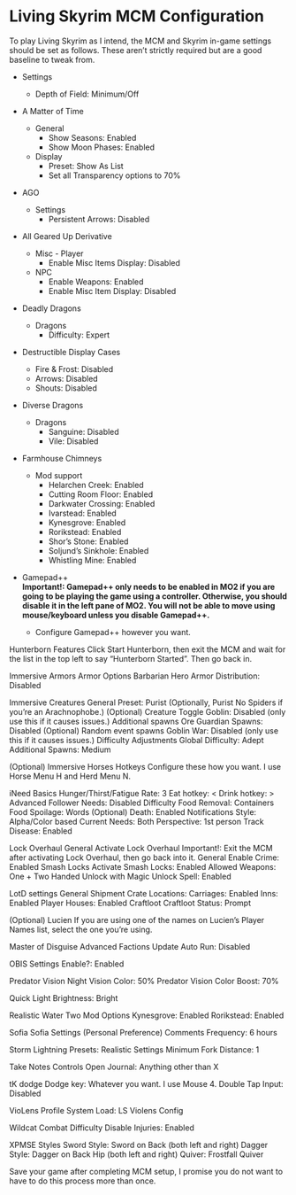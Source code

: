 # Living Skyrim MCM Configuration
To play Living Skyrim as I intend, the MCM and Skyrim in-game settings should be set as follows. These aren’t strictly required but are a good baseline to tweak from.

* Settings
    - Depth of Field: Minimum/Off

* A Matter of Time
  - General 
    - Show Seasons: Enabled
    - Show Moon Phases: Enabled
  - Display     
    - Preset: Show As List
    - Set all Transparency options to 70%

* AGO
  - Settings
    - Persistent Arrows: Disabled

* All Geared Up Derivative
  - Misc - Player
    - Enable Misc Items Display: Disabled
  - NPC
    - Enable Weapons: Enabled
    - Enable Misc Item Display: Disabled

* Deadly Dragons
  - Dragons
    - Difficulty: Expert

* Destructible Display Cases
  - Fire & Frost: Disabled
  - Arrows: Disabled
  - Shouts: Disabled

* Diverse Dragons
  - Dragons 
    - Sanguine: Disabled
    - Vile: Disabled

* Farmhouse Chimneys
  - Mod support 
    - Helarchen Creek: Enabled
    - Cutting Room Floor: Enabled
    - Darkwater Crossing: Enabled
    - Ivarstead: Enabled
    - Kynesgrove: Enabled
    - Rorikstead: Enabled
    - Shor’s Stone: Enabled
    - Soljund’s Sinkhole: Enabled
    - Whistling Mine: Enabled

* Gamepad++  
**Important!: Gamepad++ only needs to be enabled in MO2 if you are going to be playing the game using a controller. Otherwise, you should disable it in the left pane of MO2. You will not be able to move using mouse/keyboard unless you disable Gamepad++.**

  - Configure Gamepad++ however you want.

Hunterborn
Features
Click Start Hunterborn, then exit the MCM and wait for the list in the top left to say “Hunterborn Started”. Then go back in.

Immersive Armors
Armor Options 
Barbarian Hero Armor Distribution: Disabled

Immersive Creatures
General Preset: Purist (Optionally, Purist No Spiders if you’re an Arachnophobe.)
(Optional) Creature Toggle
Goblin: Disabled (only use this if it causes issues.)
Additional spawns 
Ore Guardian Spawns: Disabled
(Optional) Random event spawns
Goblin War: Disabled (only use this if it causes issues.)
Difficulty Adjustments
Global Difficulty: Adept 
Additional Spawns: Medium 

(Optional) Immersive Horses
Hotkeys 
Configure these how you want. I use Horse Menu H and Herd Menu N.

iNeed 
Basics 
Hunger/Thirst/Fatigue Rate: 3
Eat hotkey: <
Drink hotkey: >
Advanced 
Follower Needs: Disabled
Difficulty
Food Removal: Containers
Food Spoilage: Words
(Optional) Death: Enabled
Notifications 
Style: Alpha/Color based
Current Needs: Both
Perspective: 1st person
Track Disease: Enabled

Lock Overhaul
General 
Activate Lock Overhaul
Important!: Exit the MCM after activating Lock Overhaul, then go back into it.
General 
Enable Crime: Enabled
Smash Locks 
Activate Smash Locks: Enabled
Allowed Weapons: One + Two Handed
Unlock with Magic 
Unlock Spell: Enabled

LotD settings
General
Shipment Crate Locations: 
Carriages: Enabled
Inns: Enabled
Player Houses: Enabled
Craftloot
Craftloot Status: Prompt

(Optional) Lucien
If you are using one of the names on Lucien’s Player Names list, select the one you’re using.

Master of Disguise
Advanced
Factions Update Auto Run: Disabled

OBIS
Settings
Enable?: Enabled

Predator Vision
Night Vision Color: 50%
Predator Vision Color Boost: 70%

Quick Light
Brightness: Bright 

Realistic Water Two
Mod Options 
Kynesgrove: Enabled
Rorikstead: Enabled

Sofia
Sofia Settings 
(Personal Preference) Comments Frequency: 6 hours

Storm Lightning
Presets: Realistic
Settings 
Minimum Fork Distance: 1

Take Notes
Controls 
Open Journal: Anything other than X

tK dodge
Dodge key: Whatever you want. I use Mouse 4.
Double Tap Input: Disabled

VioLens
Profile System
Load: LS Violens Config

Wildcat Combat 
Difficulty 
Disable Injuries: Enabled

XPMSE
Styles
Sword Style: Sword on Back (both left and right)
Dagger Style: Dagger on Back Hip (both left and right)
Quiver: Frostfall Quiver

Save your game after completing MCM setup, I promise you do not want to have to do this process more than once.
